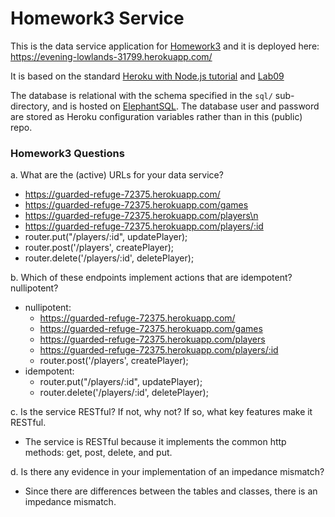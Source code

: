 # Homework3 Service

This is the data service application for [Homework3](https://github.com/calvin-cs262-organization/monopoly-project) 
and it is deployed here: <https://evening-lowlands-31799.herokuapp.com/>

It is based on the standard [Heroku with Node.js tutorial](https://devcenter.heroku.com/articles/getting-started-with-nodejs) and [Lab09](https://github.com/kny4/cs262/tree/master/lab09)

The database is relational with the schema specified in the `sql/` sub-directory, and is hosted on [ElephantSQL](https://www.elephantsql.com/). The database user and password are stored as Heroku configuration variables rather than in this (public) repo.

### Homework3 Questions
a. What are the (active) URLs for your data service?
* https://guarded-refuge-72375.herokuapp.com/
* https://guarded-refuge-72375.herokuapp.com/games
* https://guarded-refuge-72375.herokuapp.com/players\n
* https://guarded-refuge-72375.herokuapp.com/players/:id
* router.put("/players/:id", updatePlayer);
* router.post('/players', createPlayer);
* router.delete('/players/:id', deletePlayer);

b. Which of these endpoints implement actions that are idempotent? nullipotent?
* nullipotent: 
  * https://guarded-refuge-72375.herokuapp.com/
  * https://guarded-refuge-72375.herokuapp.com/games
  * https://guarded-refuge-72375.herokuapp.com/players
  * https://guarded-refuge-72375.herokuapp.com/players/:id
  * router.post('/players', createPlayer);
* idempotent:
  * router.put("/players/:id", updatePlayer);
  * router.delete('/players/:id', deletePlayer);

c. Is the service RESTful? If not, why not? If so, what key features make it RESTful.
* The service is RESTful because it implements the common http methods: get, post, delete, and put.

d. Is there any evidence in your implementation of an impedance mismatch?
* Since there are differences between the tables and classes, there is an impedance mismatch. 
